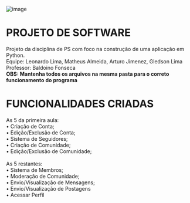 ![image](https://github.com/leonardo-lbp/Toxi.com/assets/130298928/1d58c45d-af90-41f6-b331-d392c8a37bc4)

<h1 align="left"> PROJETO DE SOFTWARE </h1>
Projeto da disciplina de PS com foco na construção de uma aplicação em Python.<br />
Equipe: Leonardo Lima, Matheus Almeida, Arturo Jimenez, Gledson Lima<br />
Professor: Baldoino Fonseca<br />
<b>OBS: Mantenha todos os arquivos na mesma pasta para o correto funcionamento do programa</b><br />

<h1 align="left"> FUNCIONALIDADES CRIADAS </h1>
As 5 da primeira aula:<br />
  • Criação de Conta;<br />
  • Edição/Exclusão de Conta;<br />
  • Sistema de Seguidores;<br />
  • Criação de Comunidade;<br />
  • Edição/Exclusão de Comunidade;<br />
<br />
As 5 restantes:<br />
  • Sistema de Membros;<br />
  • Moderação de Comunidade;<br />
  • Envio/Visualização de Mensagens;<br />
  • Envio/Visualização de Postagens<br />
  • Acessar Perfil<br />
